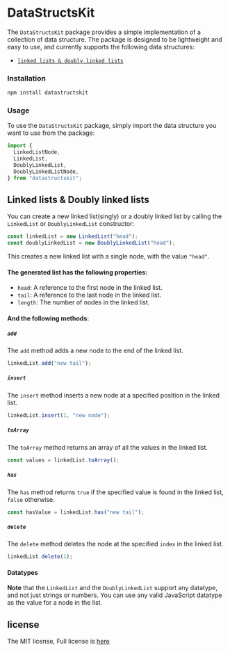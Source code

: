 # DataStructsKit

The `DataStructsKit` package provides a simple implementation of a collection of data structure. The package is designed to be lightweight and easy to use, and currently supports the following data structures:

- [`linked lists & doubly linked lists`](#linked-lists--doubly-linked-lists)

### Installation

```bash
npm install datastructskit
```

### Usage

To use the `DataStructsKit` package, simply import the data structure you want to use from the package:

```javascript
import {
  LinkedListNode,
  LinkedList,
  DoublyLinkedList,
  DoublyLinkedListNode,
} from "datastructskit";
```

## Linked lists & Doubly linked lists

You can create a new linked list(singly) or a doubly linked list by calling the `LinkedList` or `DoublyLinkedList` constructor:

```javascript
const linkedList = new LinkedList("head");
const doublyLinkedList = new DoublyLinkedList("head");
```

This creates a new linked list with a single node, with the value `"head"`.

#### The generated list has the following properties:

- `head`: A reference to the first node in the linked list.
- `tail`: A reference to the last node in the linked list.
- `length`: The number of nodes in the linked list.

#### And the following methods:

##### `add`

The `add` method adds a new node to the end of the linked list.

```javascript
linkedList.add("new tail");
```

##### `insert`

The `insert` method inserts a new node at a specified position in the linked list.

```javascript
linkedList.insert(1, "new node");
```

##### `toArray`

The `toArray` method returns an array of all the values in the linked list.

```javascript
const values = linkedList.toArray();
```

##### `has`

The `has` method returns `true` if the specified value is found in the linked list, `false` otherwise.

```javascript
const hasValue = linkedList.has("new tail");
```

##### `delete`

The `delete` method deletes the node at the specified `index` in the linked list.

```javascript
linkedList.delete(1);
```

#### Datatypes

**Note** that the `LinkedList` and the `DoublyLinkedList` support any datatype, and not just strings or numbers. You can use any valid JavaScript datatype as the value for a node in the list.

## license

The MIT license, Full license is [here](https://github.com/abdo-355/DataStructsKit/blob/master/LICENSE)
